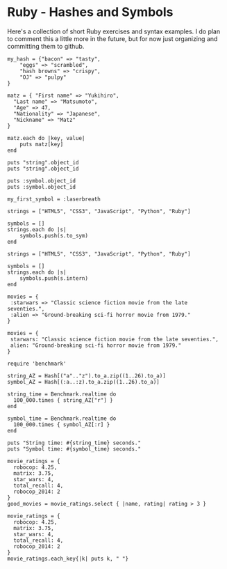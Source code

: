 # Ruby - Hashes and Symbols

Here's a collection of short Ruby exercises and syntax examples. I do 
plan to comment this a little more in the future, but for now just organizing 
and committing them to github.

```
my_hash = {"bacon" => "tasty",
    "eggs" => "scrambled",
    "hash browns" => "crispy",
    "OJ" => "pulpy"
}
```

```
matz = { "First name" => "Yukihiro",
  "Last name" => "Matsumoto",
  "Age" => 47,
  "Nationality" => "Japanese",
  "Nickname" => "Matz"
}

matz.each do |key, value|
    puts matz[key]
end
```

```
puts "string".object_id
puts "string".object_id

puts :symbol.object_id
puts :symbol.object_id
```

```
my_first_symbol = :laserbreath
```

```
strings = ["HTML5", "CSS3", "JavaScript", "Python", "Ruby"]

symbols = []
strings.each do |s|
    symbols.push(s.to_sym)
end
```

```
strings = ["HTML5", "CSS3", "JavaScript", "Python", "Ruby"]

symbols = []
strings.each do |s|
    symbols.push(s.intern)
end
```

```
movies = {
 :starwars => "Classic science fiction movie from the late seventies.",
 :alien => "Ground-breaking sci-fi horror movie from 1979."
}
```

```
movies = {
 starwars: "Classic science fiction movie from the late seventies.",
 alien: "Ground-breaking sci-fi horror movie from 1979."
}
```

```
require 'benchmark'

string_AZ = Hash[("a".."z").to_a.zip((1..26).to_a)]
symbol_AZ = Hash[(:a..:z).to_a.zip((1..26).to_a)]

string_time = Benchmark.realtime do
  100_000.times { string_AZ["r"] }
end

symbol_time = Benchmark.realtime do
  100_000.times { symbol_AZ[:r] }
end

puts "String time: #{string_time} seconds."
puts "Symbol time: #{symbol_time} seconds."
```

```
movie_ratings = {
  robocop: 4.25,
  matrix: 3.75,
  star_wars: 4,
  total_recall: 4,
  robocop_2014: 2
}
good_movies = movie_ratings.select { |name, rating| rating > 3 }
```

```
movie_ratings = {
  robocop: 4.25,
  matrix: 3.75,
  star_wars: 4,
  total_recall: 4,
  robocop_2014: 2
}
movie_ratings.each_key{|k| puts k, " "}
```
